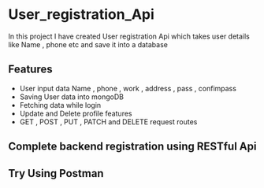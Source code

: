 # User_registration_Api
In this project I have created User registration Api which takes user details like Name , phone etc and save it into a database 

## Features

- User input data Name , phone , work  , address , pass , confimpass
- Saving User data into mongoDB 
- Fetching data while login 
- Update and Delete profile features
- GET , POST , PUT , PATCH  and DELETE request routes

## Complete backend registration using RESTful Api 

## Try Using Postman

